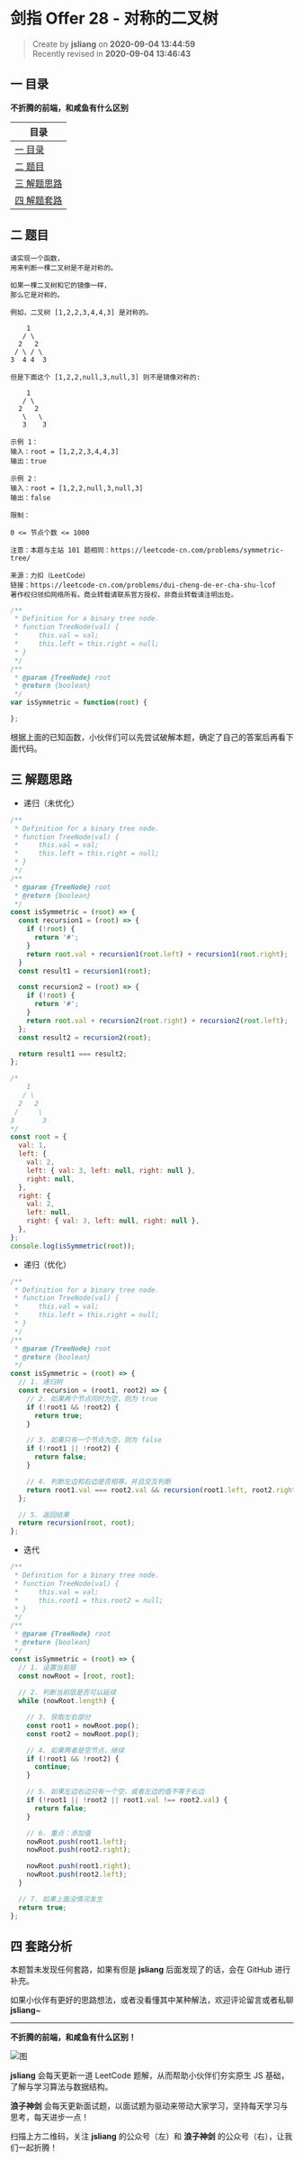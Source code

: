 剑指 Offer 28 - 对称的二叉树
===

> Create by **jsliang** on **2020-09-04 13:44:59**  
> Recently revised in **2020-09-04 13:46:43**

## 一 目录

**不折腾的前端，和咸鱼有什么区别**

| 目录 |
| --- |
| [一 目录](#chapter-one) |
| [二 题目](#chapter-two) |
| [三 解题思路](#chapter-three) |
| [四 解题套路](#chapter-four) |

## 二 题目



```
请实现一个函数，
用来判断一棵二叉树是不是对称的。

如果一棵二叉树和它的镜像一样，
那么它是对称的。

例如，二叉树 [1,2,2,3,4,4,3] 是对称的。

    1
   / \
  2   2
 / \ / \
3  4 4  3

但是下面这个 [1,2,2,null,3,null,3] 则不是镜像对称的:

    1
   / \
  2   2
   \   \
   3    3

示例 1：
输入：root = [1,2,2,3,4,4,3]
输出：true

示例 2：
输入：root = [1,2,2,null,3,null,3]
输出：false

限制：

0 <= 节点个数 <= 1000

注意：本题与主站 101 题相同：https://leetcode-cn.com/problems/symmetric-tree/

来源：力扣（LeetCode）
链接：https://leetcode-cn.com/problems/dui-cheng-de-er-cha-shu-lcof
著作权归领扣网络所有。商业转载请联系官方授权，非商业转载请注明出处。
```

```js
/**
 * Definition for a binary tree node.
 * function TreeNode(val) {
 *     this.val = val;
 *     this.left = this.right = null;
 * }
 */
/**
 * @param {TreeNode} root
 * @return {boolean}
 */
var isSymmetric = function(root) {

};
```

根据上面的已知函数，小伙伴们可以先尝试破解本题，确定了自己的答案后再看下面代码。

## 三 解题思路



* 递归（未优化）

```js
/**
 * Definition for a binary tree node.
 * function TreeNode(val) {
 *     this.val = val;
 *     this.left = this.right = null;
 * }
 */
/**
 * @param {TreeNode} root
 * @return {boolean}
 */
const isSymmetric = (root) => {
  const recursion1 = (root) => {
    if (!root) {
      return '#';
    }
    return root.val + recursion1(root.left) + recursion1(root.right);
  }
  const result1 = recursion1(root);

  const recursion2 = (root) => {
    if (!root) {
      return '#';
    }
    return root.val + recursion2(root.right) + recursion2(root.left);
  };
  const result2 = recursion2(root);

  return result1 === result2;
};

/*
    1
   / \
  2   2
 /     \
3       3
*/
const root = {
  val: 1,
  left: {
    val: 2,
    left: { val: 3, left: null, right: null },
    right: null,
  },
  right: {
    val: 2,
    left: null,
    right: { val: 3, left: null, right: null },
  },
};
console.log(isSymmetric(root));
```

* 递归（优化）

```js
/**
 * Definition for a binary tree node.
 * function TreeNode(val) {
 *     this.val = val;
 *     this.left = this.right = null;
 * }
 */
/**
 * @param {TreeNode} root
 * @return {boolean}
 */
const isSymmetric = (root) => {
  // 1. 递归树
  const recursion = (root1, root2) => {
    // 2. 如果两个节点同时为空，则为 true
    if (!root1 && !root2) {
      return true;
    }

    // 3. 如果只有一个节点为空，则为 false
    if (!root1 || !root2) {
      return false;
    }

    // 4. 判断左边和右边是否相等，并且交互判断
    return root1.val === root2.val && recursion(root1.left, root2.right) && recursion(root1.right, root2.left);
  };

  // 5. 返回结果
  return recursion(root, root);
};
```

* 迭代

```js
/**
 * Definition for a binary tree node.
 * function TreeNode(val) {
 *     this.val = val;
 *     this.root1 = this.root2 = null;
 * }
 */
/**
 * @param {TreeNode} root
 * @return {boolean}
 */
const isSymmetric = (root) => {
  // 1. 设置当前层
  const nowRoot = [root, root];
  
  // 2. 判断当前层是否可以延续
  while (nowRoot.length) {

    // 3. 获取左右部分
    const root1 = nowRoot.pop();
    const root2 = nowRoot.pop();

    // 4. 如果两者是空节点，继续
    if (!root1 && !root2) {
      continue;
    }

    // 5. 如果左边右边只有一个空，或者左边的值不等于右边
    if (!root1 || !root2 || root1.val !== root2.val) {
      return false;
    }

    // 6. 重点：添加值
    nowRoot.push(root1.left);
    nowRoot.push(root2.right);

    nowRoot.push(root1.right);
    nowRoot.push(root2.left);
  }

  // 7. 如果上面没情况发生
  return true;
};
```

## 四 套路分析



本题暂未发现任何套路，如果有但是 **jsliang** 后面发现了的话，会在 GitHub 进行补充。

如果小伙伴有更好的思路想法，或者没看懂其中某种解法，欢迎评论留言或者私聊 **jsliang**~

---

**不折腾的前端，和咸鱼有什么区别！**

![图](https://github.com/LiangJunrong/document-library/blob/master/public-repertory/img/z-index-small.png?raw=true)

**jsliang** 会每天更新一道 LeetCode 题解，从而帮助小伙伴们夯实原生 JS 基础，了解与学习算法与数据结构。

**浪子神剑** 会每天更新面试题，以面试题为驱动来带动大家学习，坚持每天学习与思考，每天进步一点！

扫描上方二维码，关注 **jsliang** 的公众号（左）和 **浪子神剑** 的公众号（右），让我们一起折腾！

